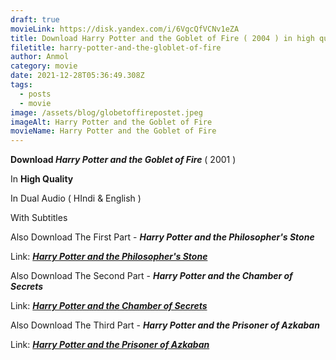 ```yaml
---
draft: true
movieLink: https://disk.yandex.com/i/6VgcQfVCNv1eZA
title: Download Harry Potter and the Goblet of Fire ( 2004 ) in high quality
filetitle: harry-potter-and-the-globlet-of-fire
author: Anmol
category: movie
date: 2021-12-28T05:36:49.308Z
tags:
  - posts
  - movie
image: /assets/blog/globetoffirepostet.jpeg
imageAlt: Harry Potter and the Goblet of Fire
movieName: Harry Potter and the Goblet of Fire
---
```

**Download *Harry Potter and the Goblet of Fire*** ( 2001 ) 

In **High Quality**

In Dual Audio ( HIndi & English )

With Subtitles

<span> Also Download The First Part - ***Harry Potter and the Philosopher's Stone*** </span>

<span> Link:  <a href="https://netblog.netlify.app/blog/harry-potter-and-the-philosophers-stone/"> ***Harry Potter and the Philosopher's Stone***</a></span>

<span> Also Download The Second Part - ***Harry Potter and the Chamber of Secrets*** </span>

<span>  Link: <a href="https://netblog.netlify.app/blog/harry-potter-and-the-chamber-of-secrets/">***Harry Potter and the Chamber of Secrets***</a></span>

 </span>

<span> Also Download The Third Part - ***Harry Potter and the Prisoner of Azkaban*** </span>

<span>  Link: <a href="https://netblog.netlify.app/blog/harry-potter-and-the-chamber-of-secrets-1/">***Harry Potter and the Prisoner of Azkaban***</a></span>

 </span>